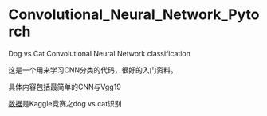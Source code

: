 # Convolutional_Neural_Network_Pytorch
Dog vs Cat Convolutional Neural Network classification

这是一个用来学习CNN分类的代码，很好的入门资料。

具体内容包括最简单的CNN与Vgg19

[数据](https://www.kaggle.com/c/dogs-vs-cats-redux-kernels-edition/data)是Kaggle竞赛之dog vs cat识别
